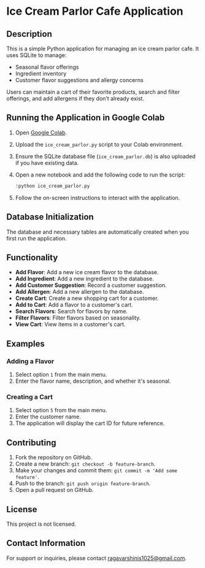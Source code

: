 ﻿# Ice Cream Parlor Cafe Application

## Description
This is a simple Python application for managing an ice cream parlor cafe. It uses SQLite to manage:
- Seasonal flavor offerings
- Ingredient inventory
- Customer flavor suggestions and allergy concerns

Users can maintain a cart of their favorite products, search and filter offerings, and add allergens if they don’t already exist.

## Running the Application in Google Colab
1. Open [Google Colab](https://colab.research.google.com/).
2. Upload the `ice_cream_parlor.py` script to your Colab environment.
3. Ensure the SQLite database file (`ice_cream_parlor.db`) is also uploaded if you have existing data.
4. Open a new notebook and add the following code to run the script:

    ```python
    !python ice_cream_parlor.py
    ```

5. Follow the on-screen instructions to interact with the application.

## Database Initialization
The database and necessary tables are automatically created when you first run the application.

## Functionality
- **Add Flavor**: Add a new ice cream flavor to the database.
- **Add Ingredient**: Add a new ingredient to the database.
- **Add Customer Suggestion**: Record a customer suggestion.
- **Add Allergen**: Add a new allergen to the database.
- **Create Cart**: Create a new shopping cart for a customer.
- **Add to Cart**: Add a flavor to a customer's cart.
- **Search Flavors**: Search for flavors by name.
- **Filter Flavors**: Filter flavors based on seasonality.
- **View Cart**: View items in a customer's cart.

## Examples
### Adding a Flavor
1. Select option `1` from the main menu.
2. Enter the flavor name, description, and whether it's seasonal.

### Creating a Cart
1. Select option `5` from the main menu.
2. Enter the customer name.
3. The application will display the cart ID for future reference.

## Contributing
1. Fork the repository on GitHub.
2. Create a new branch: `git checkout -b feature-branch`.
3. Make your changes and commit them: `git commit -m 'Add some feature'`.
4. Push to the branch: `git push origin feature-branch`.
5. Open a pull request on GitHub.

## License
This project is not licensed.

## Contact Information

For support or inquiries, please contact [ragavarshinis1025@gmail.com](mailto:ragavarshinis1025@gmail.com).
